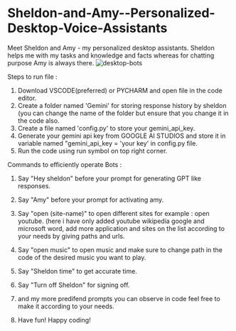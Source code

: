 # Sheldon-and-Amy--Personalized-Desktop-Voice-Assistants
Meet Sheldon and Amy - my personalized desktop assistants. Sheldon helps me with my tasks and knowledge and facts whereas for chatting purpose Amy is always there.
![desktop-bots](https://github.com/DhruvinChawda/Sheldon-and-Amy---Personalized-Desktop-Voice-Assistants/assets/108188838/6157ed77-1849-43da-91f1-9f24d0ba1552)

Steps to run file : 
 1. Download VSCODE(preferred) or PYCHARM and open file in the code editor.
 2. Create a folder named 'Gemini' for storing response history by sheldon (you can change the name of the folder but ensure that you change it in the code also.
 3. Create a file named 'config.py' to store your gemini_api_key.
 4. Generate your gemini api key from GOOGLE AI STUDIOS and store it in variable named "gemini_api_key = 'your key' in config.py file.
 5. Run the code using run symbol on top right corner.

Commands to efficiently operate Bots :

1. Say "Hey sheldon" before your prompt for generating GPT like responses.

2. Say "Amy" before your prompt for activating amy.

3. Say "open (site-name)" to open different sites for example : open youtube. (here i have only added youtube wikipedia google and microsoft word, add more application and sites on the list according to your needs     by giving paths and urls.

4. Say "open music" to open music and make sure to change path in the code of the desired music you want to play.

5. Say "Sheldon time" to get accurate time.

6. Say "Turn off Sheldon" for signing off.

7. and my more predifend prompts you can observe in code feel free to make it according to your needs.

8. Have fun! Happy coding!


